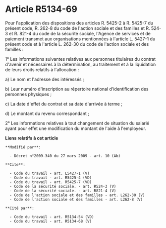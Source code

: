 # Article R5134-69

Pour l'application des dispositions des articles R. 5425-2 à R. 5425-7 du présent code, R. 262-8 du code de l'action sociale
et des familles et R. 524-3 et R. 821-4 du code de la sécurité sociale, l'Agence de services et de paiement transmet aux
organisations mentionnées à l'article L. 5427-1 du présent code et à l'article L. 262-30 du code de l'action sociale et des
familles : 

1° Les informations suivantes relatives aux personnes titulaires du contrat d'avenir et nécessaires à la détermination, au
traitement et à la liquidation de leurs droits relatifs à l'allocation : 

a) Le nom et l'adresse des intéressés ; 

b) Leur numéro d'inscription au répertoire national d'identification des personnes physiques ; 

c) La date d'effet du contrat et sa date d'arrivée à terme ; 

d) Le montant du revenu correspondant ; 

2° Les informations relatives à tout changement de situation du salarié ayant pour effet une modification du montant de
l'aide à l'employeur.

**Liens relatifs à cet article**

	**Modifié par**:

	  - Décret n°2009-340 du 27 mars 2009 - art. 10 (Ab)

	**Cite**:

	  - Code du travail - art. L5427-1 (V)
	  - Code du travail - art. R5425-4 (VD)
	  - Code du travail - art. R5425-7 (VD)
	  - Code de la sécurité sociale. - art. R524-3 (V)
	  - Code de la sécurité sociale. - art. R821-4 (V)
	  - Code de l'action sociale et des familles - art. L262-30 (V)
	  - Code de l'action sociale et des familles - art. L262-8 (V)

	**Cité par**:

	  - Code du travail - art. R5134-54 (VD)
	  - Code du travail - art. R5134-68 (V)
